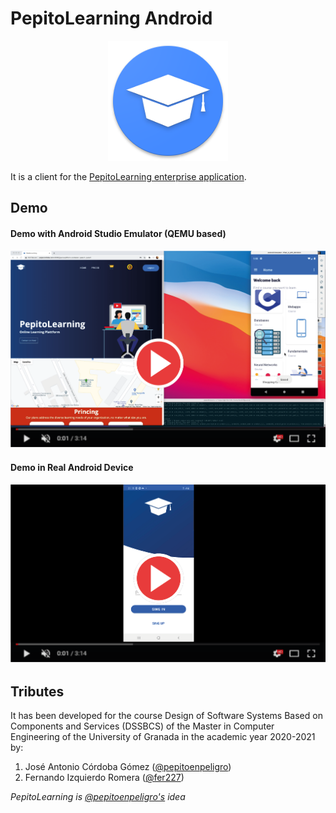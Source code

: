 # PepitoLearning Android

<p align="center">
  <img src="imgs/ic_launcher.png" alt="ic_launcher"/>
</p>

It is a client for the [PepitoLearning enterprise application](https://www.github.com/pepitoenpeligro/PepitoLearningEnterpriseApp).


## Demo


#### Demo with Android Studio Emulator (QEMU based)
[![Watch the video](imgs/thumbnailEmulated.png)](https://youtu.be/IhjhZcHFRRM)

#### Demo in Real Android Device
[![Watch the video](imgs/thumbnailRealDevice.png)](https://youtu.be/gDAX_Le2s_c)



## Tributes

It has been developed for the course Design of Software Systems Based on Components and Services (DSSBCS) of the Master in Computer Engineering of the University of Granada in the academic year 2020-2021 by:

1. José Antonio Córdoba Gómez ([@pepitoenpeligro](https://www.github.com/pepitoenpeligro))
2. Fernando Izquierdo Romera ([@fer227](https://www.github.com/fer227))

*PepitoLearning is [@pepitoenpeligro's](https://www.github.com/pepitoenpeligro) idea*